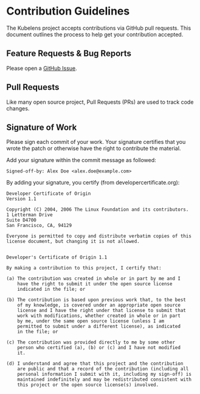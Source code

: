 # Contribution Guidelines

The Kubelens project accepts contributions via GitHub pull requests. This document outlines the process to help get your contribution accepted.

## Feature Requests & Bug Reports

Please open a [GitHub Issue](https://github.com/kubelens/kubelens/issues).

## Pull Requests

Like many open source project, Pull Requests (PRs) are used to track code changes.

## Signature of Work

Please sign each commit of your work. Your signature certifies that you wrote the patch or otherwise have the right to contribute the material. 

Add your signature within the commit message as followed: 

`Signed-off-by: Alex Doe <alex.doe@example.com>`

By adding your signature, you certify (from developercertificate.org):

```
Developer Certificate of Origin
Version 1.1

Copyright (C) 2004, 2006 The Linux Foundation and its contributors.
1 Letterman Drive
Suite D4700
San Francisco, CA, 94129

Everyone is permitted to copy and distribute verbatim copies of this
license document, but changing it is not allowed.


Developer's Certificate of Origin 1.1

By making a contribution to this project, I certify that:

(a) The contribution was created in whole or in part by me and I
    have the right to submit it under the open source license
    indicated in the file; or

(b) The contribution is based upon previous work that, to the best
    of my knowledge, is covered under an appropriate open source
    license and I have the right under that license to submit that
    work with modifications, whether created in whole or in part
    by me, under the same open source license (unless I am
    permitted to submit under a different license), as indicated
    in the file; or

(c) The contribution was provided directly to me by some other
    person who certified (a), (b) or (c) and I have not modified
    it.

(d) I understand and agree that this project and the contribution
    are public and that a record of the contribution (including all
    personal information I submit with it, including my sign-off) is
    maintained indefinitely and may be redistributed consistent with
    this project or the open source license(s) involved.
```
